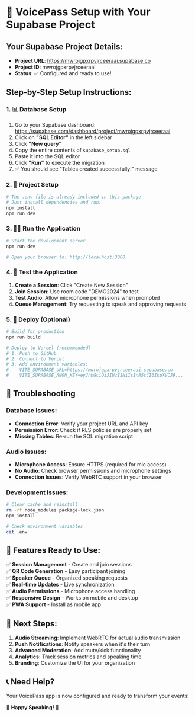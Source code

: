 # 🚀 VoicePass Setup with Your Supabase Project

## Your Supabase Project Details:
- **Project URL**: https://mwrojgpxrpvjrceeraai.supabase.co
- **Project ID**: mwrojgpxrpvjrceeraai
- **Status**: ✅ Configured and ready to use!

## Step-by-Step Setup Instructions:

### 1. 📊 Database Setup
1. Go to your Supabase dashboard: https://supabase.com/dashboard/project/mwrojgpxrpvjrceeraai
2. Click on **"SQL Editor"** in the left sidebar
3. Click **"New query"**
4. Copy the entire contents of `supabase_setup.sql` 
5. Paste it into the SQL editor
6. Click **"Run"** to execute the migration
7. ✅ You should see "Tables created successfully!" message

### 2. 📁 Project Setup
```bash
# The .env file is already included in this package
# Just install dependencies and run:
npm install
npm run dev
```

### 3. 🏃‍♂️ Run the Application
```bash
# Start the development server
npm run dev

# Open your browser to: http://localhost:3000
```

### 4. 🧪 Test the Application
1. **Create a Session**: Click "Create New Session"
2. **Join Session**: Use room code "DEMO2024" to test
3. **Test Audio**: Allow microphone permissions when prompted
4. **Queue Management**: Try requesting to speak and approving requests

### 5. 🚀 Deploy (Optional)
```bash
# Build for production
npm run build

# Deploy to Vercel (recommended)
# 1. Push to GitHub
# 2. Connect to Vercel
# 3. Add environment variables:
#    VITE_SUPABASE_URL=https://mwrojgpxrpvjrceeraai.supabase.co
#    VITE_SUPABASE_ANON_KEY=eyJhbGciOiJIUzI1NiIsInR5cCI6IkpXVCJ9...
```

## 🔧 Troubleshooting

### Database Issues:
- **Connection Error**: Verify your project URL and API key
- **Permission Error**: Check if RLS policies are properly set
- **Missing Tables**: Re-run the SQL migration script

### Audio Issues:
- **Microphone Access**: Ensure HTTPS (required for mic access)
- **No Audio**: Check browser permissions and microphone settings
- **Connection Issues**: Verify WebRTC support in your browser

### Development Issues:
```bash
# Clear cache and reinstall
rm -rf node_modules package-lock.json
npm install

# Check environment variables
cat .env
```

## 📱 Features Ready to Use:

✅ **Session Management** - Create and join sessions  
✅ **QR Code Generation** - Easy participant joining  
✅ **Speaker Queue** - Organized speaking requests  
✅ **Real-time Updates** - Live synchronization  
✅ **Audio Permissions** - Microphone access handling  
✅ **Responsive Design** - Works on mobile and desktop  
✅ **PWA Support** - Install as mobile app  

## 🎯 Next Steps:

1. **Audio Streaming**: Implement WebRTC for actual audio transmission
2. **Push Notifications**: Notify speakers when it's their turn
3. **Advanced Moderation**: Add mute/kick functionality
4. **Analytics**: Track session metrics and speaking time
5. **Branding**: Customize the UI for your organization

## 📞 Need Help?

Your VoicePass app is now configured and ready to transform your events! 

🎤 **Happy Speaking!** 🎤
